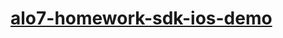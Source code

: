 # [alo7-homework-sdk-ios-demo](https://web-s3.alo7.com/public/open-api-doc/homework.html#alo7_homework_ios_sdk%E6%8E%A5%E5%85%A5%E6%96%87%E6%A1%A3)

